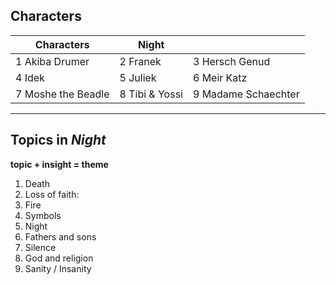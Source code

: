 
## Characters

|Characters|Night|  |
|------|------|------|
|1 Akiba Drumer | 2 Franek| 3 Hersch Genud |
|4 Idek | 5 Juliek | 6 Meir Katz |
| 7 Moshe the Beadle | 8 Tibi & Yossi  | 9 Madame Schaechter| 


---

## Topics in *Night*

**topic + insight = theme**

1. Death
2. Loss of faith:
3. Fire
4. Symbols
5. Night
6. Fathers and sons
7. Silence
8. God and religion
9. Sanity / Insanity
